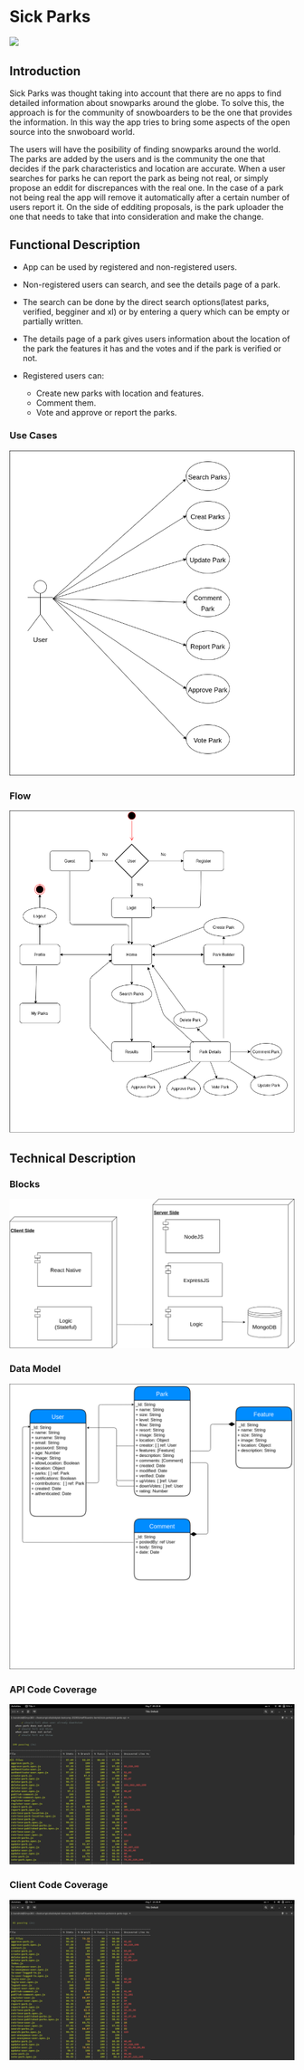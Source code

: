 # Sick Parks
![](https://media.giphy.com/media/l378sIkgDgy46HHdC/giphy.gif)
## Introduction

Sick Parks was thought taking into account that there are no apps to find detailed information about snowparks around the globe. To solve this, the approach is for the community of snowboarders to be the one that provides the information. In this way the app tries to bring some aspects of the open source into the snwoboard world.

The users will have the posibility of finding snowparks around the world. The parks are added by the users and is the community the one that decides if the park characteristics and location are accurate. When a user searches for parks he can report the park as being not real, or simply propose an eddit for discrepances with the real one. In the case of a park not being real the app will remove it automatically after a certain number of users report it. On the side of edditing proposals, is the park uploader the one that needs to take that into consideration and make the change.

## Functional Description

- App can be used by registered and non-registered users.

- Non-registered users can search, and see the details page of a park.

- The search can be done by the direct search options(latest parks, verified, begginer and xl) or by entering a query which can be empty or partially written.

- The details page of a park gives users information about the location of the park the features it has and the votes and if the park is verified or not.

- Registered users can:
    - Create new parks with location and features.
    - Comment them.
    - Vote and approve or report the parks.

### Use Cases

![](./images/use-cases.png)

### Flow

![](./images/flow.png)

## Technical Description

### Blocks

![](./images/block.png)

### Data Model

![](./images/data-model.png)

### API Code Coverage

![](./images/code-coverage-api.png)

### Client Code Coverage

![](./images/code-coverage-client.png)